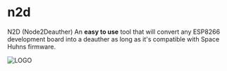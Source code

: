 # n2d
N2D (Node2Deauther) An **easy to use** tool that will convert any ESP8266 development board into a deauther as long as it's compatible with Space Huhns firmware.

![LOGO](https://raw.githubusercontent.com/mrvodka007/n2d/master/Icons/ICON_DEAUTHER.png)
